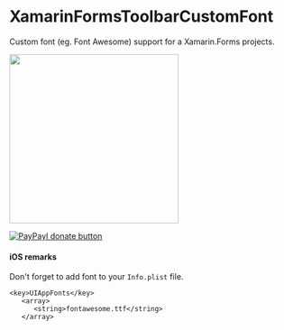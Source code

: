 # XamarinFormsToolbarCustomFont
Custom font (eg. Font Awesome) support for a Xamarin.Forms projects.

<img src="Screenshots/Android.png" width="300" />

[![PayPayl donate button](http://img.shields.io/paypal/donate.png?color=green)](https://www.paypal.com/cgi-bin/webscr?cmd=_s-xclick&hosted_button_id=PNL8H3JQ7XLP4 "Donate once-off to this project using Paypal")


#### iOS remarks

Don't forget to add font to your `Info.plist` file.

```
<key>UIAppFonts</key>
   <array>
      <string>fontawesome.ttf</string>
   </array>
```
